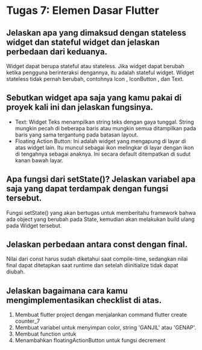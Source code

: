 # Tugas 7: Elemen Dasar Flutter

## Jelaskan apa yang dimaksud dengan stateless widget dan stateful widget dan jelaskan perbedaan dari keduanya.
Widget dapat berupa stateful atau stateless. Jika widget dapat berubah ketika pengguna berinteraksi dengannya, itu adalah stateful widget. Widget stateless tidak pernah berubah, contohnya Icon , IconButton , dan Text.

## Sebutkan widget apa saja yang kamu pakai di proyek kali ini dan jelaskan fungsinya.
- Text: Widget Teks menampilkan string teks dengan gaya tunggal. String mungkin pecah di beberapa baris atau mungkin semua ditampilkan pada baris yang sama tergantung pada batasan layout.
- Floating Action Button: Ini adalah widget yang mengapung di layar di atas widget lain. Itu muncul sebagai ikon melingkar di layar dengan ikon di tengahnya sebagai anaknya. Ini secara default ditempatkan di sudut kanan bawah layar.

## Apa fungsi dari setState()? Jelaskan variabel apa saja yang dapat terdampak dengan fungsi tersebut.
Fungsi setState() yang akan bertugas untuk memberitahu framework bahwa ada object yang berubah pada State, kemudian akan melakukan build ulang pada Widget tersebut.

## Jelaskan perbedaan antara const dengan final.
Nilai dari const harus sudah diketahui saat compile-time, sedangkan nilai final dapat ditetapkan saat runtime dan setelah diinitialize tidak dapat diubah.

## Jelaskan bagaimana cara kamu mengimplementasikan checklist di atas.
1. Membuat flutter project dengan menjalankan command flutter create counter_7
2. Membuat variabel untuk menyimpan color, string 'GANJIL' atau 'GENAP'.
3. Membuat function untuk 
2. Menambahkan floatingActionButton untuk fungsi decrement
